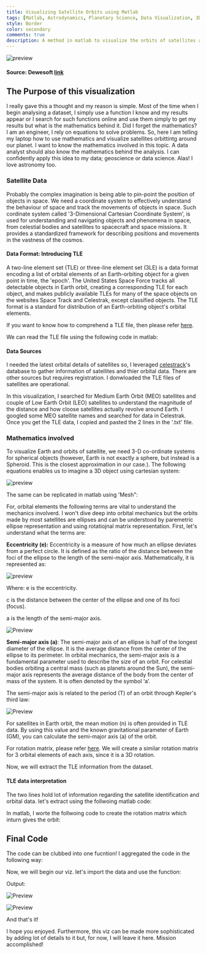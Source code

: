 ```yaml
---
title: Visualizing Satellite Orbits using Matlab
tags: [Matlab, Astrodynamics, Planetary Science, Data Visualization, 3D-Mesh]
style: Border
color: secondary
comments: true
description: A method in matlab to visualize the orbits of satellites around the Earth at a given time.
---
```


![preview](https://i.postimg.cc/rmJVBDkW/satellite-orbit-info.png)
#### Source: Dewesoft [link](https://dewesoft.com/blog/every-satellite-orbiting-earth-and-who-owns-them)

## The Purpose of this visualization
I really gave this a thought and my reason is simple. Most of the time when I begin analysing a dataset, I simply use a function I know and my results appear or I search for such functions online and use them simply to get my results but what is the mathematics behind it. Did I forget the mathematics? I am an engineer, I rely on equations to solve problems. So, here I am telling my laptop how to use mathematics and visualize satellites orbittintg around our planet. I want to know the mathematics involved in this topic. A data analyst should also know the mathematics behind the analysis. I can confidently apply this idea to my data; geoscience or data science. Alas! I love astronomy too.

### Satellite Data
Probably the complex imagination is being able to pin-point the position of objects in space. We need a coordinate system to effectively understand the behaviour of space and track the movements of objects in space. Such cordinate system called '3-Dimensional Cartesian Coordinate System', is used for understanding and navigating objects and phenomena in space, from celestial bodies and satellites to spacecraft and space missions. It provides a standardized framework for describing positions and movements in the vastness of the cosmos.

#### Data Format: Introducing TLE
A two-line element set (TLE) or three-line element set (3LE) is a data format encoding a list of orbital elements of an Earth-orbiting object for a given point in time, the 'epoch'. The United States Space Force tracks all detectable objects in Earth orbit, creating a corresponding TLE for each object, and makes publicly available TLEs for many of the space objects on the websites Space Track and Celestrak, except classified objects. The TLE format is a standard for distribution of an Earth-orbiting object's orbital elements.

If you want to know how to comprehend a TLE file, then please refer [here](https://en.wikipedia.org/wiki/Two-line_element_set).

We can read the TLE file using the following code in matlab:

<script src="https://gist.github.com/Krishna1594/7dd22c863e21cd6fc4cc3fe636a4629c.js"></script>

#### Data Sources
I needed the latest orbital details of satellites so, I leveraged [celestrack](https://celestrak.org/satcat/search.php)'s database to gather information of satellites and thier orbital data. There are other sources but requires registration. I donwloaded the TLE files of satellites are operational. 

In this visualization, I searched for Medium Earth Orbit (MEO) satellites and couple of Low Earth Orbit (LEO) satellites to understand the magnitude of the distance and how cloose satellites actually revolve around Earth. I googled some MEO satellite names and searched for data in Celestrak. Once you get the TLE data, I copied and pasted the 2 lines in the '.txt' file.

### Mathematics involved
To visualize Earth and orbits of satellite, we need 3-D co-ordinate systems for spherical objects (however, Earth is not exactly a sphere, but instead is a Spheroid. This is the closest approximation in our case.). The following equations enables us to imagine a 3D object using cartesian system:

![preview](https://i.postimg.cc/fTG61t2B/spherecoord.png)

The same can be replicated in matlab using 'Mesh":

<script src="https://gist.github.com/Krishna1594/05017a216dac3cf422e3d6be04b0991d.js"></script>

For, orbital elements the following terms are vital to understand the mechanics involverd. I won't dive deep into orbital mechanics but the orbits made by most satellites are ellipses and can be understood by paremetric ellipse representation and using rotatiojnal matrix representation. First, let's understand what the terms are:

**Eccentricity (e):** Eccentricity is a measure of how much an ellipse deviates from a perfect circle. It is defined as the ratio of the distance between the foci of the ellipse to the length of the semi-major axis. Mathematically, it is represented as:

![preview](https://i.postimg.cc/L6sxvzzr/eccen.png)

Where:
e is the eccentricity.

c is the distance between the center of the ellipse and one of its foci (focus).

a is the length of the semi-major axis.

![Preview](https://i.postimg.cc/XJQwyzDX/elements.png)

**Semi-major axis (a)**: The semi-major axis of an ellipse is half of the longest diameter of the ellipse. It is the average distance from the center of the ellipse to its perimeter. In orbital mechanics, the semi-major axis is a fundamental parameter used to describe the size of an orbit. For celestial bodies orbiting a central mass (such as planets around the Sun), the semi-major axis represents the average distance of the body from the center of mass of the system. It is often denoted by the symbol ‘a’.

The semi-major axis is related to the period (T) of an orbit through Kepler's third law:

![Preview](https://i.postimg.cc/0jf6MMWv/semimajor.png)

For satellites in Earth orbit, the mean motion (n) is often provided in TLE data. By using this value and the known gravitational parameter of Earth (GM), you can calculate the semi-major axis (a) of the orbit.

For rotation matrix, please refer [here](https://en.wikipedia.org/wiki/Rotation_matrix). We will create a similar rotation matrix for 3 orbital elements of each axis, since it is a 3D rotation.

Now, we will extract the TLE information from the dataset.

#### TLE data interpretation

The two lines hold lot of information regarding the satellite identification and orbital data. let's extract using the follwoing matlab code:

<script src="https://gist.github.com/Krishna1594/095e0d6591b641d3329708049e79ce57.js"></script>

In matlab, I worte the follwoing code to create the rotation matrix which inturn gives the orbit:

<script src="https://gist.github.com/Krishna1594/f0abbfe53a94bf07d64415f72772c2a4.js"></script>

## Final Code
The code can be clubbed into one fucntion! I aggregated the code in the following way:

<script src="https://gist.github.com/Krishna1594/6b5e054efb296ee987ed6b959e8c56ec.js"></script>

Now, we will begin our viz. let's import the data and use the function:

<script src="https://gist.github.com/Krishna1594/8a0c1cf5424d6df8ec3eab8ea4899819.js"></script>

Output:

![Preview](https://i.postimg.cc/50GHwW17/orbit1.png)

![Preview](https://i.postimg.cc/JhpPJxn6/orbit2.png)

And that's it!

I hope you enjoyed. Furthermore, this viz can be made more sophisticated by adding lot of details to it but, for now, I will leave it here. Mission accomplished!


